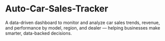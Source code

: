 # Auto-Car-Sales-Tracker
A data-driven dashboard to monitor and analyze car sales trends, revenue, and performance by model, region, and dealer — helping businesses make smarter, data-backed decisions.
